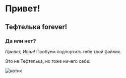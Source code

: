 # Привет!
## Тефтелька forever!
### Да или нет?

_Привет, Иван!_ Пробуем подпортить тебе твой файлик.

Это не Тефтелька, но тоже ничего себе:

![котик](https://www.google.com/imgres?imgurl=https%3A%2F%2Ffunart.pro%2Fuploads%2Fposts%2F2021-07%2F1627395068_26-funart-pro-p-britanskii-visloukhii-goluboi-kot-zhivotni-27.jpg&imgrefurl=https%3A%2F%2Ffunart.pro%2F43348-britanskij-vislouhij-goluboj-kot-32-foto.html&tbnid=gtsE2FbwURyA7M&vet=12ahUKEwi-6baR3bf5AhVHlYsKHbKdCMgQMygKegUIARDMAQ..i&docid=_4wcQJJAc6wDIM&w=1000&h=960&q=%D0%BA%D0%BE%D1%82%20%D0%B2%D0%B8%D1%81%D0%BB%D0%BE%D1%83%D1%85%D0%B8%D0%B9&ved=2ahUKEwi-6baR3bf5AhVHlYsKHbKdCMgQMygKegUIARDMAQ)
